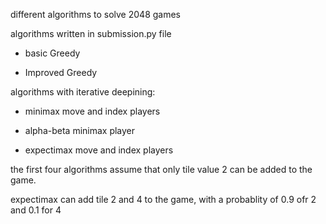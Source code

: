 different algorithms to solve 2048 games

algorithms written in submission.py file

* basic Greedy

* Improved Greedy

algorithms with iterative deepining:

* minimax move and index players

* alpha-beta minimax player

* expectimax move and index players

the first four algorithms assume that only tile value 2 can be added to the game.

expectimax can add tile 2 and 4 to the game, with a probablity of 0.9 ofr 2 and 0.1 for 4

